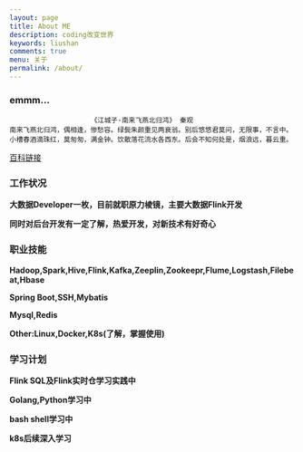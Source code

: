 ```yaml
---
layout: page
title: About ME
description: coding改变世界
keywords: liushan
comments: true
menu: 关于
permalink: /about/
---
```


### emmm...

                        《江城子·南来飞燕北归鸿》 秦观
    南来飞燕北归鸿，偶相逢，惨愁容。绿鬓朱颜重见两衰翁。别后悠悠君莫问，无限事，不言中。
    小槽春酒滴珠红，莫匆匆，满金钟。饮散落花流水各西东。后会不知何处是，烟浪远，暮云重。

[百科链接](https://baike.baidu.com/item/%E6%B1%9F%E5%9F%8E%E5%AD%90%C2%B7%E5%8D%97%E6%9D%A5%E9%A3%9E%E7%87%95%E5%8C%97%E5%BD%92%E9%B8%BF)

### 工作状况

**大数据Developer一枚，目前就职原力棱镜，主要大数据Flink开发**

**同时对后台开发有一定了解，热爱开发，对新技术有好奇心**

### 职业技能

**Hadoop,Spark,Hive,Flink,Kafka,Zeeplin,Zookeepr,Flume,Logstash,Filebeat,Hbase** 

**Spring Boot,SSH,Mybatis**

**Mysql,Redis**

**Other:Linux,Docker,K8s(了解，掌握使用)**


### 学习计划

**Flink SQL及Flink实时仓学习实践中**

**Golang,Python学习中**

**bash shell学习中**

**k8s后续深入学习**




